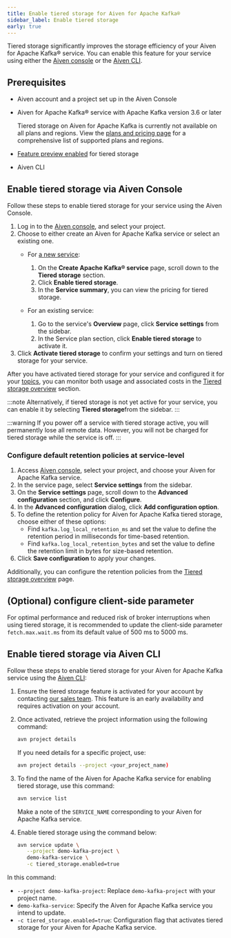 ```yaml
---
title: Enable tiered storage for Aiven for Apache Kafka®
sidebar_label: Enable tiered storage
early: true
---
```


Tiered storage significantly improves the storage efficiency of your Aiven for Apache Kafka® service. You can enable this feature for your service using either the [Aiven console](https://console.aiven.io/) or the [Aiven CLI](/docs/tools/cli).

## Prerequisites

-   Aiven account and a project set up in the Aiven Console
-   Aiven for Apache Kafka® service with Apache Kafka version 3.6 or later

    Tiered storage on Aiven for Apache Kafka is currently not available
    on all plans and regions. View the [plans and pricing
    page](https://aiven.io/pricing?product=kafka) for a comprehensive
    list of supported plans and regions.

-   [Feature preview enabled](/docs/platform/howto/feature-preview) for tiered storage
-   Aiven CLI

## Enable tiered storage via Aiven Console

Follow these steps to enable tiered storage for your service using the
Aiven Console.

1. Log in to the [Aiven console](https://console.aiven.io/), and select
    your project.
1. Choose to either create an Aiven for Apache Kafka service or select an
   existing one.
   -   For [a new service](/docs/platform/howto/create_new_service):

       1.  On the **Create Apache Kafka® service** page, scroll down to
           the **Tiered storage** section.
       1.  Click **Enable tiered storage**.
       1.  In the **Service summary**, you can view the pricing for
           tiered storage.
   -   For an existing service:
       1.  Go to the service's **Overview** page, click **Service
           settings** from the sidebar.
       1.  In the Service plan section, click **Enable tiered storage**
           to activate it.
1.  Click **Activate tiered storage** to confirm your settings and turn
    on tiered storage for your service.

After you have activated tiered storage for your service and configured it for your
[topics](/docs/products/kafka/howto/configure-topic-tiered-storage), you can monitor both
usage and associated costs in the
[Tiered storage overview](/docs/products/kafka/howto/tiered-storage-overview-page) section.

:::note
Alternatively, if tiered storage is not yet active for your service,
you can enable it by selecting **Tiered storage**from the sidebar.
:::

:::warning
If you power off a service with tiered storage active, you will
permanently lose all remote data. However, you will not be charged for
tiered storage while the service is off.
:::

### Configure default retention policies at service-level

1.  Access [Aiven console](https://console.aiven.io/), select your
    project, and choose your Aiven for Apache Kafka service.
1.  In the service page, select **Service settings** from the sidebar.
1.  On the **Service settings** page, scroll down to the **Advanced
    configuration** section, and click **Configure**.
1.  In the **Advanced configuration** dialog, click **Add configuration
    option**.
1.  To define the retention policy for Aiven for Apache Kafka tiered
    storage, choose either of these options:
    -   Find `kafka.log_local_retention_ms` and set the value to define
        the retention period in milliseconds for time-based retention.
    -   Find `kafka.log_local_retention_bytes` and set the value to
        define the retention limit in bytes for size-based retention.
1.  Click **Save configuration** to apply your changes.

Additionally, you can configure the retention policies from the
[Tiered storage overview](/docs/products/kafka/howto/tiered-storage-overview-page#modify-retention-polices) page.

## (Optional) configure client-side parameter

For optimal performance and reduced risk of broker interruptions when
using tiered storage, it is recommended to update the client-side
parameter `fetch.max.wait.ms` from its default value of 500 ms to 5000 ms.

## Enable tiered storage via Aiven CLI

Follow these steps to enable tiered storage for your Aiven for Apache
Kafka service using the [Aiven CLI](/docs/tools/cli):

1. Ensure the tiered storage feature is activated for your account by contacting [our sales
   team](mailto:sales@aiven.io). This feature is an early availability and requires
   activation on your account.

1.  Once activated, retrieve the project information using the following command:

    ```bash
    avn project details
    ```

    If you need details for a specific project, use:

    ```bash
    avn project details --project <your_project_name)
    ```

1.  To find the name of the Aiven for Apache Kafka service for enabling tiered storage,
    use this command:

    ```bash
    avn service list
    ```

    Make a note of the `SERVICE_NAME` corresponding to your Aiven for
    Apache Kafka service.

1.  Enable tiered storage using the command below:

    ```bash
    avn service update \
       --project demo-kafka-project \
       demo-kafka-service \
       -c tiered_storage.enabled=true
    ```

In this command:

-   `--project demo-kafka-project`: Replace `demo-kafka-project` with
    your project name.
-   `demo-kafka-service`: Specify the Aiven for Apache Kafka service you
    intend to update.
-   `-c tiered_storage.enabled=true`: Configuration flag that activates
    tiered storage for your Aiven for Apache Kafka service.
